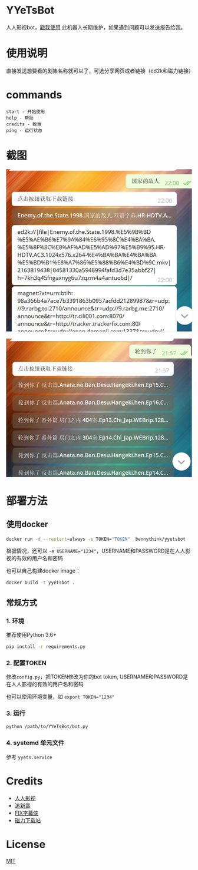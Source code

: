# YYeTsBot
人人影视bot，[戳我使用](https://t.me/yyets_bot) 此机器人长期维护，如果遇到问题可以发送报告给我。

# 使用说明
直接发送想要看的剧集名称就可以了，可选分享网页或者链接（ed2k和磁力链接）

# commands
```
start - 开始使用
help - 帮助
credits - 致谢
ping - 运行状态
```
# 截图

![](assets/1.jpg)

![](assets/2.jpg)

# 部署方法
## 使用docker
```bash
docker run -d --restart=always -e TOKEN="TOKEN"  bennythink/yyetsbot
```
根据情况，还可以 `-e USERNAME="1234"`，USERNAME和PASSWORD是在人人影视的有效的用户名和密码

也可以自己构建docker image：
```bash
docker build -t yyetsbot .
```

## 常规方式
### 1. 环境
推荐使用Python 3.6+
```bash
pip install -r requirements.py
```
### 2. 配置TOKEN
修改`config.py`，把TOKEN修改为你的bot token, USERNAME和PASSWORD是在人人影视的有效的用户名和密码

也可以使用环境变量，如 `export TOKEN="1234"`

### 3. 运行
```bash
python /path/to/YYeTsBot/bot.py
```
### 4. systemd 单元文件
参考 `yyets.service`

# Credits
* [人人影视](http://www.zmz2019.com/)
* [追新番](http://www.zhuixinfan.com/main.php)
* [FIX字幕侠](http://www.zimuxia.cn/)
* [磁力下载站](http://oabt005.com/home.html)

# License
[MIT](LICENSE)
